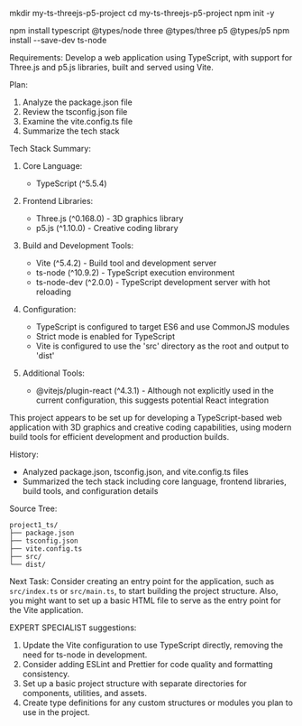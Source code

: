 mkdir my-ts-threejs-p5-project
cd my-ts-threejs-p5-project
npm init -y

npm install typescript @types/node three @types/three p5 @types/p5
npm install --save-dev ts-node

Requirements: Develop a web application using TypeScript, with support for Three.js and p5.js libraries, built and served using Vite.

Plan:
1. Analyze the package.json file
2. Review the tsconfig.json file
3. Examine the vite.config.ts file
4. Summarize the tech stack

Tech Stack Summary:

1. Core Language:
   - TypeScript (^5.5.4)

2. Frontend Libraries:
   - Three.js (^0.168.0) - 3D graphics library
   - p5.js (^1.10.0) - Creative coding library

3. Build and Development Tools:
   - Vite (^5.4.2) - Build tool and development server
   - ts-node (^10.9.2) - TypeScript execution environment
   - ts-node-dev (^2.0.0) - TypeScript development server with hot reloading

4. Configuration:
   - TypeScript is configured to target ES6 and use CommonJS modules
   - Strict mode is enabled for TypeScript
   - Vite is configured to use the 'src' directory as the root and output to 'dist'

5. Additional Tools:
   - @vitejs/plugin-react (^4.3.1) - Although not explicitly used in the current configuration, this suggests potential React integration

This project appears to be set up for developing a TypeScript-based web application with 3D graphics and creative coding capabilities, using modern build tools for efficient development and production builds.

History:
- Analyzed package.json, tsconfig.json, and vite.config.ts files
- Summarized the tech stack including core language, frontend libraries, build tools, and configuration details

Source Tree:
```
project1_ts/
├── package.json
├── tsconfig.json
├── vite.config.ts
├── src/
└── dist/
```

Next Task:
Consider creating an entry point for the application, such as `src/index.ts` or `src/main.ts`, to start building the project structure. Also, you might want to set up a basic HTML file to serve as the entry point for the Vite application.

EXPERT SPECIALIST suggestions:
1. Update the Vite configuration to use TypeScript directly, removing the need for ts-node in development.
2. Consider adding ESLint and Prettier for code quality and formatting consistency.
3. Set up a basic project structure with separate directories for components, utilities, and assets.
4. Create type definitions for any custom structures or modules you plan to use in the project.